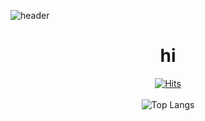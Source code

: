 ![header](https://capsule-render.vercel.app/api?type=cylinder&text=Dahyoung%World!&color=gradient)

<div align="center">
  <h1>hi</h1>

[![Hits](https://hits.seeyoufarm.com/api/count/incr/badge.svg?url=https%3A%2F%2Fgithub.com%2Fdaink&count_bg=%23B8CFFF&title_bg=%2381ADFF&icon=&icon_color=%23E7E7E7&title=hits&edge_flat=false)](https://github.com/daink)<br>
<br>
![Top Langs](https://github-readme-stats.vercel.app/api/top-langs/?username=dainK&layout=compact)<br>
</div>



<!--
**dainK/dainK** is a ✨ _special_ ✨ repository because its `README.md` (this file) appears on your GitHub profile.

Here are some ideas to get you started:

- 🔭 I’m currently working on ...
- 🌱 I’m currently learning ...
- 👯 I’m looking to collaborate on ...
- 🤔 I’m looking for help with ...
- 💬 Ask me about ...
- 📫 How to reach me: ...
- 😄 Pronouns: ...
- ⚡ Fun fact: ...
-->
